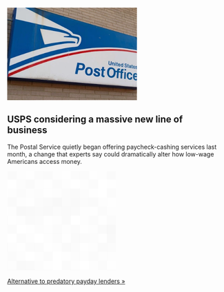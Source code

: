 
![USPS considering a massive new line of business](./20211005055834.png)
## USPS considering a massive new line of business

The Postal Service quietly began offering paycheck-cashing services last month, a change that experts say could dramatically alter how low-wage Americans access money.

![pic](../square_bg.png)

[Alternative to predatory payday lenders »](https://www.yahoo.com/news/usps-testing-paycheck-cashing-could-151059024.html)
